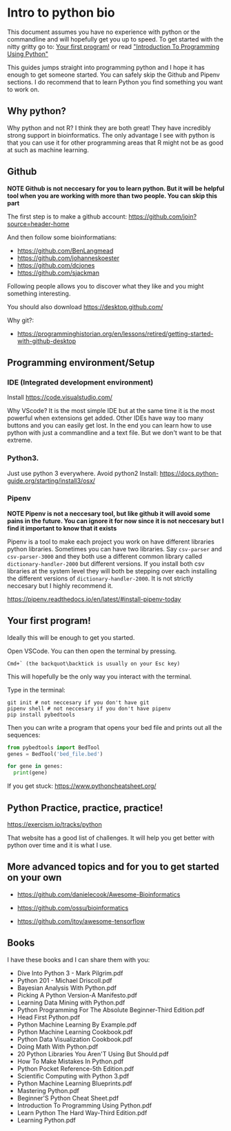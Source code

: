 # Intro to python bio

This document assumes you have no experience with python or the commandline and will hopefully get you up to speed. To get started with the nitty gritty go to: [Your first program!](#your-first-program) or read ["Introduction To Programming Using Python"](#books)

This guides jumps straight into programming python and I hope it has enough to get someone started. You can safely skip the Github and Pipenv sections. I do recommend that to learn Python you find something you want to work on.

## Why python?

Why python and not R? I think they are both great! They have incredibly strong support in bioinformatics. The only advantage I see with python is that you can use it for other programming areas that R might not be as good at such as machine learning.

## Github

__NOTE Github is not neccesary for you to learn python. But it will be helpful tool when you are working with more than two people. You can skip this part__

The first step is to make a github account: https://github.com/join?source=header-home

And then follow some bioinformatians:
- https://github.com/BenLangmead
- https://github.com/johanneskoester
- https://github.com/dcjones
- https://github.com/sjackman

Following people allows you to  discover what they like and you might something interesting.

You should also download https://desktop.github.com/


Why git?: 
- https://programminghistorian.org/en/lessons/retired/getting-started-with-github-desktop

## Programming environment/Setup

### IDE (Integrated development environment)

Install https://code.visualstudio.com/

Why VScode? It is the most simple IDE but at the same time it is the most powerful when extensions get added. Other IDEs have way too many buttons and you can easily get lost. In the end you can learn how to use python with just a commandline and a text file. But we don't want to be that extreme.

### Python3.

Just use python 3 everywhere. Avoid python2
Install: https://docs.python-guide.org/starting/install3/osx/

### Pipenv

__NOTE Pipenv is not a neccesary tool, but like github it will avoid some pains in the future. You can ignore it for now since it is not neccesary but I find it important to know that it exists__

Pipenv is a tool to make each project you work on have different libraries python libraries. Sometimes you can have two libraries. Say `csv-parser` and `csv-parser-3000` and they both use a different common library called `dictionary-handler-2000` but different versions. If you install both csv libraries at the system level they will both be stepping over each installing the different versions of `dictionary-handler-2000`. It is not strictly neccesary but I highly recommend it.

https://pipenv.readthedocs.io/en/latest/#install-pipenv-today

## Your first program!

Ideally this will be enough to get you started.

Open VSCode. You can then open the terminal by pressing.

```
Cmd+` (the backquot\backtick is usually on your Esc key)
```

This will hopefully be the only way you interact with the terminal. 

Type in the terminal:

```
git init # not neccesary if you don't have git
pipenv shell # not neccesary if you don't have pipenv
pip install pybedtools
```

Then you can write a program that opens your bed file and prints out all the sequences:

```python
from pybedtools import BedTool
genes = BedTool('bed_file.bed')

for gene in genes:
  print(gene)
```

If you get stuck: https://www.pythoncheatsheet.org/

## Python Practice, practice, practice!

https://exercism.io/tracks/python

That website has a good list of challenges. It will help you get better with python over time and it is what I use.

## More advanced topics and for you to get started on your own

 - https://github.com/danielecook/Awesome-Bioinformatics

 - https://github.com/ossu/bioinformatics

 - https://github.com/jtoy/awesome-tensorflow

## Books 

I have these books and I can share them with you:

 - Dive Into Python 3 - Mark Pilgrim.pdf
 - Python 201 - Michael Driscoll.pdf
 - Bayesian Analysis With Python.pdf
 - Picking A Python Version-A Manifesto.pdf
 - Learning Data Mining with Python.pdf
 - Python Programming For The Absolute Beginner-Third Edition.pdf
 - Head First Python.pdf
 - Python Machine Learning By Example.pdf
 - Python Machine Learning Cookbook.pdf
 - Python Data Visualization Cookbook.pdf
 - Doing Math With Python.pdf
 - 20 Python Libraries You Aren'T Using But Should.pdf
 - How To Make Mistakes In Python.pdf
 - Python Pocket Reference-5th Edition.pdf
 - Scientific Computing with Python 3.pdf
 - Python Machine Learning Blueprints.pdf
 - Mastering Python.pdf
 - Beginner'S Python Cheat Sheet.pdf
 - Introduction To Programming Using Python.pdf
 - Learn Python The Hard Way-Third Edition.pdf
 - Learning Python.pdf
